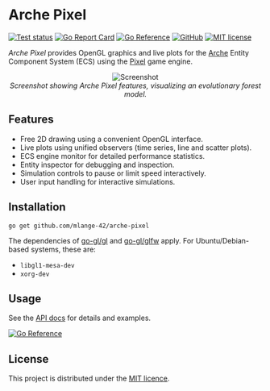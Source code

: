 # Arche Pixel

[![Test status](https://img.shields.io/github/actions/workflow/status/mlange-42/arche-pixel/tests.yml?branch=main&label=Tests&logo=github)](https://github.com/mlange-42/arche-pixel/actions/workflows/tests.yml)
[![Go Report Card](https://goreportcard.com/badge/github.com/mlange-42/arche-pixel)](https://goreportcard.com/report/github.com/mlange-42/arche-pixel)
[![Go Reference](https://pkg.go.dev/badge/github.com/mlange-42/arche-pixel.svg)](https://pkg.go.dev/github.com/mlange-42/arche-pixel)
[![GitHub](https://img.shields.io/badge/github-repo-blue?logo=github)](https://github.com/mlange-42/arche-pixel)
[![MIT license](https://img.shields.io/github/license/mlange-42/arche-pixel)](https://github.com/mlange-42/arche-pixel/blob/main/LICENSE)

*Arche Pixel* provides OpenGL graphics and live plots for the [Arche](https://github.com/mlange-42/arche) Entity Component System (ECS) using the [Pixel](https://github.com/faiface/pixel) game engine.

<div align="center" width="100%">

![Screenshot](https://user-images.githubusercontent.com/44003176/232126308-60299642-0490-478d-82a5-48d862da6703.png)  
*Screenshot showing Arche Pixel features, visualizing an evolutionary forest model.*
</div>

## Features

* Free 2D drawing using a convenient OpenGL interface.
* Live plots using unified observers (time series, line and scatter plots).
* ECS engine monitor for detailed performance statistics.
* Entity inspector for debugging and inspection.
* Simulation controls to pause or limit speed interactively.
* User input handling for interactive simulations.

## Installation

```
go get github.com/mlange-42/arche-pixel
```

The dependencies of [go-gl/gl](https://github.com/go-gl/gl) and [go-gl/glfw](https://github.com/go-gl/glfw) apply. For Ubuntu/Debian-based systems, these are:

- `libgl1-mesa-dev`
- `xorg-dev`

## Usage

See the [API docs](https://pkg.go.dev/github.com/mlange-42/arche-pixel) for details and examples.

[![Go Reference](https://pkg.go.dev/badge/github.com/mlange-42/arche-pixel.svg)](https://pkg.go.dev/github.com/mlange-42/arche-pixel)

## License

This project is distributed under the [MIT licence](./LICENSE).
